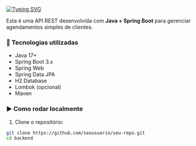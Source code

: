 [![Typing SVG](https://readme-typing-svg.herokuapp.com/?color=3CB371&size=35&center=true&vCenter=true&width=1000&lines=+API+de+Agendamento)](https://git.io/typing-svg)

Esta é uma API REST desenvolvida com **Java + Spring Boot** para gerenciar agendamentos simples de clientes.

### 🔧 Tecnologias utilizadas

- Java 17+
- Spring Boot 3.x
- Spring Web
- Spring Data JPA
- H2 Database
- Lombok (opcional)
- Maven

### ▶️ Como rodar localmente

1. Clone o repositório:
```bash
git clone https://github.com/seuusuario/seu-repo.git
cd backend
